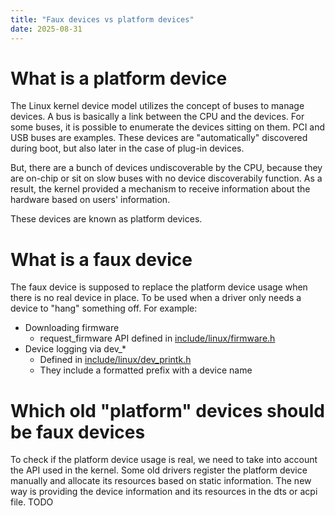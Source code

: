 ```yaml
---
title: "Faux devices vs platform devices"
date: 2025-08-31
---
```



# What is a platform device
The Linux kernel device model utilizes the concept of buses to manage devices. A bus is basically a link between the CPU and the devices.
For some buses, it is possible to enumerate the devices sitting on them. PCI and USB buses are examples. These devices are "automatically" discovered during boot, but also later in the case of plug-in devices. 

But, there are a bunch of devices undiscoverable by the CPU, because they are on-chip or sit on slow buses with no device discoverabily function.
As a result, the kernel provided a mechanism to receive information about the hardware based on users' information.

These devices are known as platform devices. 

# What is a faux device
The faux device is supposed to replace the platform device usage when there is no real device in place. To be used when a driver only needs a device to "hang" something off. For example:
- Downloading firmware
  - request_firmware API defined in [include/linux/firmware.h](https://elixir.bootlin.com/linux/v6.16.4/source/include/linux/firmware.h)   
- Device logging via dev_*
  - Defined in [include/linux/dev_printk.h](https://elixir.bootlin.com/linux/v6.16.4/source/include/linux/dev_printk.h)
  - They include a formatted prefix with a device name

# Which old "platform" devices should be faux devices
To check if the platform device usage is real, we need to take into account the API used in the kernel. Some old drivers register the platform device manually and allocate its resources based on static information. The new way is providing the device information and its resources in the dts or acpi file. 
TODO 

